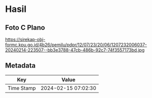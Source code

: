 # Hasil

## Foto C Plano

https://sirekap-obj-formc.kpu.go.id/4b26/pemilu/pdpr/12/07/23/20/06/1207232006037-20240214-223507--bb3e3788-47cb-486b-92c7-74f3557173bd.jpg


## Metadata

| Key        | Value               |
| ---------- | ------------------- |
| Time Stamp | 2024-02-15 07:02:30 |



